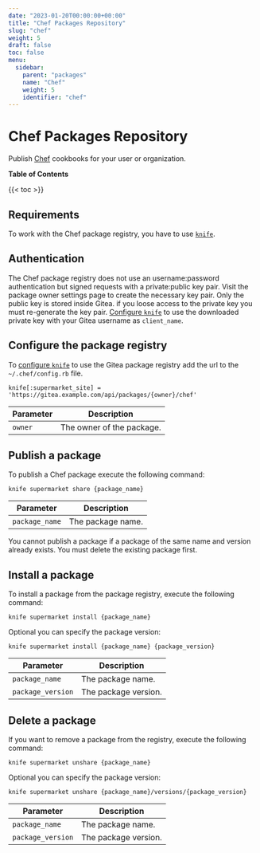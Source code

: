 ```yaml
---
date: "2023-01-20T00:00:00+00:00"
title: "Chef Packages Repository"
slug: "chef"
weight: 5
draft: false
toc: false
menu:
  sidebar:
    parent: "packages"
    name: "Chef"
    weight: 5
    identifier: "chef"
---
```


# Chef Packages Repository

Publish [Chef](https://chef.io/) cookbooks for your user or organization.

**Table of Contents**

{{< toc >}}

## Requirements

To work with the Chef package registry, you have to use [`knife`](https://docs.chef.io/workstation/knife/).

## Authentication

The Chef package registry does not use an username:password authentication but signed requests with a private:public key pair.
Visit the package owner settings page to create the necessary key pair.
Only the public key is stored inside Gitea. if you loose access to the private key you must re-generate the key pair.
[Configure `knife`](https://docs.chef.io/workstation/knife_setup/) to use the downloaded private key with your Gitea username as `client_name`.

## Configure the package registry

To [configure `knife`](https://docs.chef.io/workstation/knife_setup/) to use the Gitea package registry add the url to the `~/.chef/config.rb` file.

```
knife[:supermarket_site] = 'https://gitea.example.com/api/packages/{owner}/chef'
```

| Parameter | Description |
| --------- | ----------- |
| `owner`   | The owner of the package. |

## Publish a package

To publish a Chef package execute the following command:

```shell
knife supermarket share {package_name}
```

| Parameter      | Description |
| -------------- | ----------- |
| `package_name` | The package name. |

You cannot publish a package if a package of the same name and version already exists. You must delete the existing package first.

## Install a package

To install a package from the package registry, execute the following command:

```shell
knife supermarket install {package_name}
```

Optional you can specify the package version:

```shell
knife supermarket install {package_name} {package_version}
```

| Parameter         | Description |
| ----------------- | ----------- |
| `package_name`    | The package name. |
| `package_version` | The package version. |

## Delete a package

If you want to remove a package from the registry, execute the following command:

```shell
knife supermarket unshare {package_name}
```

Optional you can specify the package version:

```shell
knife supermarket unshare {package_name}/versions/{package_version}
```

| Parameter         | Description |
| ----------------- | ----------- |
| `package_name`    | The package name. |
| `package_version` | The package version. |
